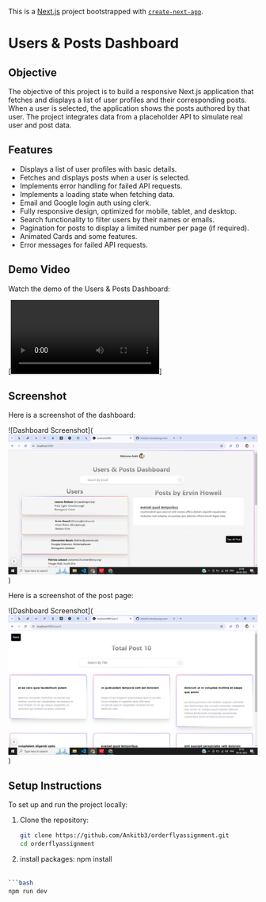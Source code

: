 This is a [Next.js](https://nextjs.org) project bootstrapped with [`create-next-app`](https://github.com/vercel/next.js/tree/canary/packages/create-next-app).

# Users & Posts Dashboard

## Objective

The objective of this project is to build a responsive Next.js application that fetches and displays a list of user profiles and their corresponding posts. When a user is selected, the application shows the posts authored by that user. The project integrates data from a placeholder API to simulate real user and post data.

## Features

- Displays a list of user profiles with basic details.
- Fetches and displays posts when a user is selected.
- Implements error handling for failed API requests.
- Implements a loading state when fetching data.
- Email and Google login auth using clerk.
- Fully responsive design, optimized for mobile, tablet, and desktop.
- Search functionality to filter users by their names or emails.
- Pagination for posts to display a limited number per page (if required).
- Animated Cards and some features.
- Error messages for failed API requests.

## Demo Video

Watch the demo of the Users & Posts Dashboard:

[![Users & Posts Dashboard Demo](./video/orderflyassignment.mp4)]

## Screenshot

Here is a screenshot of the dashboard:

![Dashboard Screenshot](![alt text](image.png))

Here is a screenshot of the post page:

![Dashboard Screenshot](![alt text](image-1.png))

## Setup Instructions

To set up and run the project locally:

1. Clone the repository:

   ```bash
   git clone https://github.com/Ankitb3/orderflyassignment.git
   cd orderflyassignment

   ```

2. install packages:
   npm install

````bash

```bash
npm run dev
````
